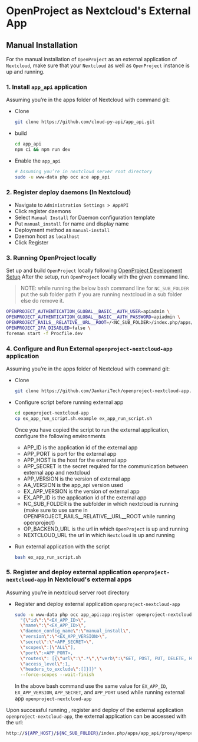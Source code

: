 # OpenProject as Nextcloud's External App

## Manual Installation
For the manual installation of `OpenProject` as an external application of `Nextcloud`, make sure that your `Nextcloud` as well as `OpenProject` instance is up and running.

### 1. Install `app_api` application

Assuming you’re in the apps folder of Nextcloud with command git:

- Clone
	```bash
	git clone https://github.com/cloud-py-api/app_api.git
	```
- build
   ```bash
   cd app_api
   npm ci && npm run dev
    ```
- Enable the `app_api`

	```bash
	# Assuming you’re in nextcloud server root directory
	sudo -u www-data php occ a:e app_api
	```
 
### 2. Register deploy daemons (In Nextcloud)

- Navigate to `Administration Settings > AppAPI`
- Click register daemons
- Select `Manual Install` for Daemon configuration template
- Put `manual_install` for name and display name
- Deployment method as `manual-install`
- Daemon host as `localhost`
- Click Register

### 3. Running OpenProject locally
Set up and build `OpenProject` locally following [OpenProject Development Setup](https://www.openproject.org/docs/development/development-environment/)
After the setup, run `OpenProject` locally with the given command line.

>NOTE: while running the below bash command line for `NC_SUB_FOLDER` put the sub folder path if you are running nextcloud in a sub folder else do remove it.

```bash
OPENPROJECT_AUTHENTICATION_GLOBAL__BASIC__AUTH_USER=apiadmin \
OPENPROJECT_AUTHENTICATION_GLOBAL__BASIC__AUTH_PASSWORD=apiadmin \
OPENPROJECT_RAILS__RELATIVE__URL__ROOT=/<NC_SUB_FOLDER>/index.php/apps/app_api/proxy/openproject-nextcloud-app \
OPENPROJECT_2FA_DISABLED=false \
foreman start -f Procfile.dev
```

### 4. Configure and Run External `openproject-nextcloud-app` application
Assuming you’re in the apps folder of Nextcloud with command git:

- Clone
  ```bash
  git clone https://github.com/JankariTech/openproject-nextcloud-app.git
  ```
- Configure script before running external app
   ```bash
   cd openproject-nextcloud-app
  cp ex_app_run_script.sh.example ex_app_run_script.sh
    ```
  Once you have copied the script to run the external application, configure the following environments

  - APP_ID is the application id of the external app
  - APP_PORT is port for the external app
  - APP_HOST is the host for the external app
  - APP_SECRET is the secret required for the communication between external app and nextcloud
  - APP_VERSION is the version of external app
  - AA_VERSION is the app_api version used
  - EX_APP_VERSION is the version of external app
  - EX_APP_ID is the application id of the external app
  - NC_SUB_FOLDER is the subfolder in which nextcloud is running (make sure to use same in OPENPROJECT_RAILS__RELATIVE__URL__ROOT while running openproject)
  - OP_BACKEND_URL is the url in which `OpenProject` is up and running
  - NEXTCLOUD_URL the url in which `Nextcloud` is up and running

- Run external application with the script
   ```bash
   bash ex_app_run_script.sh
    ```

### 5. Register and deploy external application `openproject-nextcloud-app` in Nextcloud's external apps

Assuming you’re in nextcloud server root directory

- Register and deploy external application `openproject-nextcloud-app`
  ```bash
  sudo -u www-data php occ app_api:app:register openproject-nextcloud-app manual_install --json-info \
    "{\"id\":\"<EX_APP_ID>\",
  	\"name\":\"<EX_APP_ID>\",
  	\"daemon_config_name\":\"manual_install\",
  	\"version\":\"<EX_APP_VERSION>\",
  	\"secret\":\"<APP_SECRET>\",
  	\"scopes\":[\"ALL\"],
  	\"port\":<APP_PORT>,
  	\"routes\": [{\"url\":\".*\",\"verb\":\"GET, POST, PUT, DELETE, HEAD, PATCH, OPTIONS, TRACE\",
  	\"access_level\":1,
  	\"headers_to_exclude\":[]}]}" \
    --force-scopes --wait-finish
  ```
  In the above bash command use the same value for `EX_APP_ID`, `EX_APP_VERSION`, `APP_SECRET`, and `APP_PORT` used while running external app `openproject-nextcloud-app`


Upon successful running , register and deploy of the external application `openproject-nextcloud-app`, the external application can be accessed with the url:
```bash
http://${APP_HOST}/${NC_SUB_FOLDER}/index.php/apps/app_api/proxy/openproject-nextcloud-app
```


